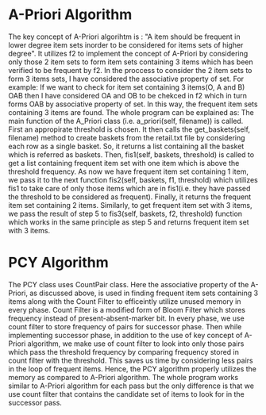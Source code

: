 # A-Priori Algorithm

The key concept of A-Priori algorihtm is : "A item should be frequent in lower degree item sets inorder to be considered for items sets of higher degree". It utilizes f2 to implement the concept of A-Priori by considering only those 2 item sets to form item sets containing 3 items which has been verified to be frequent by f2. In the proccess to consider the 2 item sets to form 3 items sets, I have considered the associative property of set. For example: If we want to check for item set containing 3 items(O, A and B) OAB then I have considered OA and OB to be chekced in f2 which in turn forms OAB by associative property of set. In this way, the frequent item sets containing 3 items are found. The whole program can be explained as:
The main function of the A_Priori class (i.e. a_priori(self, filename)) is called.
First an appropirate threshold is chosen.
It then calls the get_baskets(self, filename) method to create baskets from the retail.txt file by considering each row as a single basket. So, it returns a list containing all the basket which is referred as baskets.
Then, fis1(self, baskets, threshold) is called to get a list containing frequent item set with one item which is above the threshold frequency.
As now we have frequent item set containing 1 item, we pass it to the next function fis2(self, baskets, f1, threshold) which utilizes fis1 to take care of only those items which are in fis1(i.e. they have passed the threshold to be considered as frequent). Finally, it returns the frequent item set containing 2 items.
Similarly, to get frequent item set with 3 items, we pass the result of step 5 to fis3(self, baskets, f2, threshold) function which works in the same principle as step 5 and returns frequent item set with 3 items.



# PCY Algorithm

The PCY class uses CountPair class. Here the associative property of the A-Priori, as discussed above, is used in finding frequent item sets containing 3 items along with the Count Filter to efficeintly utilize unused memory in every phase. Count Filter is a modified form of Bloom Filter which stores frequency instead of present-absent-marker bit. In every phase, we use count filter to store frequency of pairs for successor phase. Then while implementing successor phase, in addition to the use of key concept of A-Priori algorithm, we make use of count filter to look into only those pairs which pass the threshold frequency by comparing frequency stored in count filter with the threshold. This saves us time by considering less pairs in the loop of frequent items. Hence, the PCY algorithm properly utilizes the memory as compared to A-Priori algorithm. The whole program works similar to A-Priori algorithm for each pass but the only difference is that we use count filter that contains the candidate set of items to look for in the successor pass.
